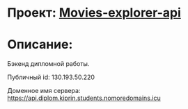 # Проект: [Movies-explorer-api](https://etsugi.github.io/movies-explorer-api/)

# Описание:
Бэкенд дипломной работы.
  
Публичный id: 130.193.50.220

Доменное имя сервера: https://api.diplom.kiprin.students.nomoredomains.icu
